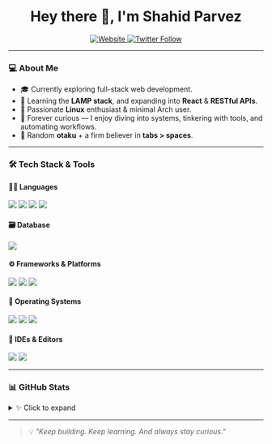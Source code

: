 <h1 align="center">Hey there 👋, I'm Shahid Parvez</h1>

<p align="center">
  <a href="https://mrsnailo.github.io">
    <img alt="Website" src="https://img.shields.io/website?label=mrsnailo.github.io&style=for-the-badge&url=https%3A%2F%2Fmrsnailo.github.io&up_color=6CAE75&down_color=tomato" />
  </a>
  <a href="https://twitter.com/mrsnailo">
    <img alt="Twitter Follow" src="https://img.shields.io/twitter/follow/mrsnailo?style=for-the-badge&logo=twitter&logoColor=white&color=1DA1F2" />
  </a>
</p>

---

### 💻 About Me

- 🎓 Currently exploring full-stack web development.
- 🔧 Learning the **LAMP stack**, and expanding into **React** & **RESTful APIs**.
- 🐧 Passionate **Linux** enthusiast & minimal Arch user.
- 🧠 Forever curious — I enjoy diving into systems, tinkering with tools, and automating workflows.
- 🍙 Random **otaku** + a firm believer in **tabs > spaces**.

---

### 🛠️ Tech Stack & Tools

#### 👨‍💻 Languages
<p>
  <img src="https://img.shields.io/badge/Java-ED8B00?style=for-the-badge&logo=java&logoColor=white" />
  <img src="https://img.shields.io/badge/JavaScript-F7DF1E?style=for-the-badge&logo=javascript&logoColor=black" />
  <img src="https://img.shields.io/badge/HTML5-E34F26?style=for-the-badge&logo=html5&logoColor=white" />
  <img src="https://img.shields.io/badge/Python-5B85AA?style=for-the-badge&logo=python&logoColor=white" />
</p>

#### 🗃️ Database
<p>
  <img src="https://img.shields.io/badge/MySQL-4479A1?style=for-the-badge&logo=mysql&logoColor=white" />
</p>

#### ⚙️ Frameworks & Platforms
<p>
  <img src="https://img.shields.io/badge/Laravel-F55247?style=for-the-badge&logo=laravel&logoColor=white" />
  <img src="https://img.shields.io/badge/WordPress-21759B?style=for-the-badge&logo=wordpress&logoColor=white" />
  <img src="https://img.shields.io/badge/Git-F05032?style=for-the-badge&logo=git&logoColor=white" />
</p>

#### 🧠 Operating Systems
<p>
  <img src="https://img.shields.io/badge/Arch_Linux-1793D1?style=for-the-badge&logo=archlinux&logoColor=white" />
  <img src="https://img.shields.io/badge/Windows-0078D6?style=for-the-badge&logo=windows&logoColor=white" />
  <img src="https://img.shields.io/badge/Android-3DDC84?style=for-the-badge&logo=android&logoColor=white" />
</p>

#### 🧰 IDEs & Editors
<p>
  <img src="https://img.shields.io/badge/VS_Code-007ACC?style=for-the-badge&logo=visual%20studio%20code&logoColor=white" />
  <img src="https://img.shields.io/badge/IntelliJ_IDEA-000000?style=for-the-badge&logo=intellij-idea&logoColor=white" />
</p>

---

### 📊 GitHub Stats

<details>
  <summary>✨ Click to expand</summary>
  <br />

  <p align="center">
    <img src="https://github-readme-stats.vercel.app/api?username=mrsnailo&show_icons=true&theme=radical&hide_border=true&rank_icon=github" alt="GitHub Stats" />
  </p>

  <p align="center">
    <a href="https://git.io/streak-stats">
      <img src="https://streak-stats.demolab.com?user=mrsnailo&theme=dracula" alt="GitHub Streak" />
    </a>
  </p>

  <p align="center">
    <img src="https://github-readme-stats.vercel.app/api/top-langs/?username=mrsnailo&layout=compact&theme=radical&hide_border=true" alt="Top Languages" />
  </p>

  <p align="center">
    <img src="http://github-profile-summary-cards.vercel.app/api/cards/profile-details?username=mrsnailo&theme=darcula" alt="GitHub Profile Summary" />
  </p>
</details>


---

> 💡 *"Keep building. Keep learning. And always stay curious."*

<!-- Future: Add pinned repos, contributions graph, or featured projects -->
